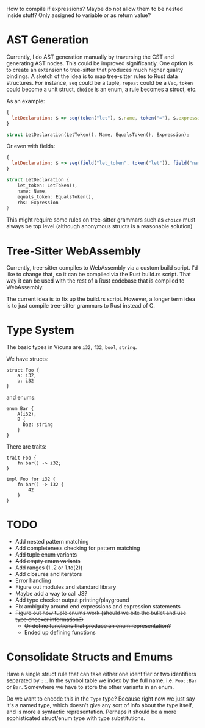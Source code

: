 How to compile if expressions? Maybe do not allow them to be nested inside stuff? Only assigned to variable or
as return value?

# AST Generation

Currently, I do AST generation manually by traversing the CST and generating AST nodes. This could be improved 
significantly. One option is to create an extension to tree-sitter that produces much higher quality bindings. 
A sketch of the idea is to map tree-sitter rules to Rust data structures. For instance, `seq` could be a tuple,
`repeat` could be a `Vec`, `token` could become a unit struct, `choice` is an enum, a rule becomes a struct, etc.

As an example:
```javascript
{
  letDeclaration: $ => seq(token("let"), $.name, token("="), $.expression)
}
```

```rust
struct LetDeclaration(LetToken(), Name, EqualsToken(), Expression);
```

Or even with fields:

```javascript
{
  letDeclaration: $ => seq(field("let_token", token("let")), field("name", $.name), field("equals_token", token("=")), field("rhs", $.expression))
}
```

```rust
struct LetDeclaration {
    let_token: LetToken(),
    name: Name,
    equals_token: EqualsToken(),
    rhs: Expression
}
```

This might require some rules on tree-sitter grammars such as `choice` must always be top level 
(although anonymous structs is a reasonable solution)

# Tree-Sitter WebAssembly

Currently, tree-sitter compiles to WebAssembly via a custom build script. I'd like to change that, so it can be compiled 
via the Rust build.rs script. That way it can be used with the rest of a Rust codebase that is compiled to WebAssembly.

The current idea is to fix up the build.rs script. However, a longer term idea is to just compile tree-sitter grammars 
to Rust instead of C.

# Type System
The basic types in Vicuna are `i32`, `f32`, `bool`, `string`.

We have structs:
```
struct Foo {
    a: i32,
    b: i32
}
```

and enums:

```
enum Bar {
    A(i32),
    B { 
      baz: string
    }
}
```

There are traits:

```
trait Foo {
    fn bar() -> i32;
}

impl Foo for i32 {
    fn bar() -> i32 {
        42
    }
}
```

# TODO
- Add nested pattern matching
- Add completeness checking for pattern matching
- ~~Add tuple enum variants~~
- ~~Add empty enum variants~~
- Add ranges (1..2 or 1.to(2))
- Add closures and iterators
- Error handling
- Figure out modules and standard library
- Maybe add a way to call JS?
- Add type checker output printing/playground
- Fix ambiguity around end expressions and expression statements
- ~~Figure out how tuple enums work (should we bite the bullet and use type checker information?)~~
    - ~~Or define functions that produce an enum representation?~~
    - Ended up defining functions

# Consolidate Structs and Emums

Have a single struct rule that can take either one identifier or two identifiers separated by `::`.
In the symbol table we index by the full name, i.e. `Foo::Bar` or `Bar`. Somewhere we have to 
store the other variants in an enum.

Do we want to encode this in the `Type` type? Because right now we just say it's a named type,
which doesn't give any sort of info about the type itself, and is more a syntactic 
representation. Perhaps it should be a more sophisticated struct/enum type with type
substitutions.

